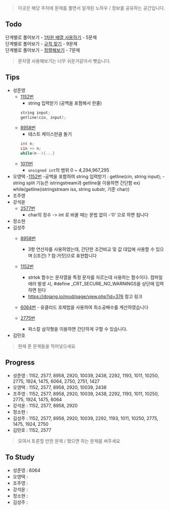 > 이곳은 해당 주차에 문제를 풀면서 알게된 노하우 / 정보를 공유하는 공간입니다.

 ## Todo

 단계별로 풀어보기 - [1차원 배열 사용하기](https://www.acmicpc.net/step/6) - 5문제  
 단계별로 풀어보기 - [규칙 찾기](https://www.acmicpc.net/step/8) - 9문제  
 단계별로 풀어보기 - [정렬해보기](https://www.acmicpc.net/step/9) - 7문제  

 > 문자열 사용해보기는 너무 쉬운거같아서 뺏습니다.

 ## Tips

 - 성준영
    - [1152번](https://github.com/sungjunyoung/algorithm-study/blob/master/week_2/1152_junyoung.cpp)
        - string 입력받기 (공백을 포함해서 한줄)
        ```cpp
        string input;
        getline(cin, input);
        ```
    - [8958번](https://github.com/sungjunyoung/algorithm-study/blob/master/week_2/8958_junyoung.cpp)
        - 테스트 케이스만큼 돌기
        ```cpp
        int n;
        cin >> n;
        while(n--){...}
        ```
    - [1011번](https://github.com/sungjunyoung/algorithm-study/blob/master/week_2/1011_junyoung.cpp)
        - `unsigned int`의 범위 0 ~ 4,294,967,295
 - 오영택
	-[1152번](https://github.com/sungjunyoung/algorithm-study/blob/master/week_2/1011_teki.cpp)
		-공백을 포함하여 string 입력받기 : getline(cin, string input);
		-string split 기능은 istringstream과 getline을 이용하면 간단함
		 ex) while(getline(istringstream iss, string substr, 기준 char)) 
 - 조주영
 - 강석윤
 	- [2577번](https://github.com/sungjunyoung/algorithm-study/blob/master/week_2/2577_sheep1500.cpp)
 		- char의 정수 -> int 로 바꿀 때는 문법 없이 -'0'
으로 하면 됩니다
 - 정소현
 - 김성주
    - [8958번](https://github.com/sungjunyoung/algorithm-study/blob/master/week_2/8958_tjdwn9410.cpp)
        - 3항 연산자를 사용하였는데, 간단한 조건비교 및 값 대입에 사용할 수 있으며 [(조건) ? 참:거짓]으로 표현합니다

    - [1152번](https://github.com/sungjunyoung/algorithm-study/blob/master/week_2/1152_tjdwn9410.cpp)
        - strtok 함수는 문자열을 특정 문자를 자르는데 사용하는 함수이다. 컴파일 에러 발생 시,  #define _CRT_SECURE_NO_WARNINGS을 상단에 입력하면 된다
        - https://dojang.io/mod/page/view.php?id=376 참고 링크
    - [6064번](https://github.com/sungjunyoung/algorithm-study/blob/master/week_2/6064_tjdwn9410.cpp)
            - 유클리드 호제법을 사용하여 최소공배수를 계산하였습니다

    - [2775번](https://github.com/sungjunyoung/algorithm-study/blob/master/week_2/2775_tjdwn9410.cpp)
        - 파스칼 삼각형을 이용하면 간단하게 구할 수 있습니다.
- 김민호
        
 > 현재 푼 문제들을 적어넣으세요

 ## Progress
 
 - 성준영 : 1152, 2577, 8958, 2920, 10039, 2438, 2292, 1193, 1011, 10250, 2775, 1924, 1475, 6064, 2750, 2751, 1427
 - 오영택 : 1152, 2577, 8958, 2920, 10039, 2438 
 - 조주영 : 1152, 2577, 8958, 2920, 10039, 2438, 2292, 1193, 1011, 10250, 2775, 1924, 1475, 6064
 - 강석윤 : 1152, 2577, 8958, 2920
 - 정소현 :
 - 김성주 : 1152, 2577, 8958, 2920, 10039, 2292, 1193, 1011, 10250, 2775, 1475, 1924, 2750
 - 김민호 : 1152, 2577
 > 모여서 토론할 만한 문제 / 했으면 하는 문제를 써주세요
 
 ## To Study
 
- 성준영 : 6064
- 오영택 : 
- 조주영 : 
- 강석윤 : 
- 정소현 :
- 김성주 : 
